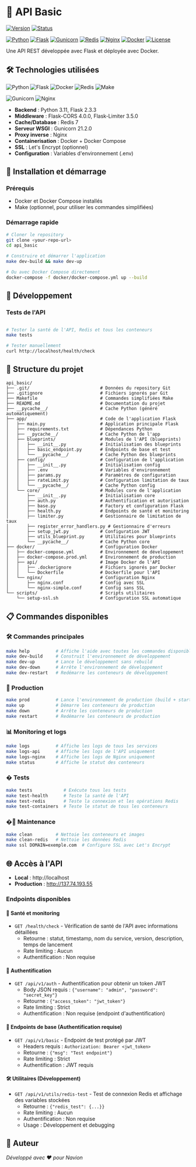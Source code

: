 # 🚀 API Basic

[![Version](https://img.shields.io/badge/Version-1.0.0-brightgreen.svg)]()
[![Status](https://img.shields.io/badge/Status-Active-success.svg)]()

[![Python](https://img.shields.io/badge/Python-3.11-blue.svg)](https://www.python.org/)
[![Flask](https://img.shields.io/badge/Flask-2.3.3-green.svg)](https://flask.palletsprojects.com/)
[![Gunicorn](https://img.shields.io/badge/Gunicorn-21.2.0-yellow.svg)](https://gunicorn.org/)
[![Redis](https://img.shields.io/badge/Redis-6.4.0-DC382D?logoColor=white)](https://redis.io/)
[![Nginx](https://img.shields.io/badge/Nginx-Proxy-brightgreen.svg)](https://nginx.org/)
[![Docker](https://img.shields.io/badge/Docker-Enabled-blue.svg)](https://www.docker.com/)
[![License](https://img.shields.io/badge/License-MIT-red.svg)](LICENSE)


Une API REST développée avec Flask et déployée avec Docker.

## 🛠️ Technologies utilisées

![Python](https://img.shields.io/badge/python-3670A0?style=for-the-badge&logo=python&logoColor=ffdd54)
![Flask](https://img.shields.io/badge/flask-%23000.svg?style=for-the-badge&logo=flask&logoColor=white)
![Docker](https://img.shields.io/badge/docker-%230db7ed.svg?style=for-the-badge&logo=docker&logoColor=white)
![Redis](https://img.shields.io/badge/redis-%23DD0031.svg?style=for-the-badge&logo=redis&logoColor=white)
![Make](https://img.shields.io/badge/GNU%20Make-427819.svg?style=for-the-badge&logo=gnu&logoColor=white)

![Gunicorn](https://img.shields.io/badge/gunicorn-%298729.svg?style=for-the-badge&logo=gunicorn&logoColor=white)
![Nginx](https://img.shields.io/badge/nginx-%23009639.svg?style=for-the-badge&logo=nginx&logoColor=white)

- **Backend** : Python 3.11, Flask 2.3.3
- **Middleware** : Flask-CORS 4.0.0, Flask-Limiter 3.5.0
- **Cache/Database** : Redis 7
- **Serveur WSGI** : Gunicorn 21.2.0
- **Proxy inverse** : Nginx
- **Containerisation** : Docker + Docker Compose
- **SSL** : Let's Encrypt (optionnel)
- **Configuration** : Variables d'environnement (.env)

## 🚀 Installation et démarrage

### Prérequis
- Docker et Docker Compose installés
- Make (optionnel, pour utiliser les commandes simplifiées)

### Démarrage rapide
```bash
# Cloner le repository
git clone <your-repo-url>
cd api_basic

# Construire et démarrer l'application
make dev-build && make dev-up

# Ou avec Docker Compose directement
docker-compose -f docker/docker-compose.yml up --build
```

## 🔧 Développement

### Tests de l'API
```bash

# Tester la santé de l'API, Redis et tous les conteneurs
make tests

# Tester manuellement
curl http://localhost/health/check
```

## 📁 Structure du projet
```
api_basic/
├── .git/                           # Données du repository Git
├── .gitignore                      # Fichiers ignorés par Git
├── Makefile                        # Commandes simplifiées Make
├── README.md                       # Documentation du projet
├── __pycache__/                    # Cache Python (généré automatiquement)
├── app/                            # Code de l'application Flask
│   ├── main.py                     # Application principale Flask
│   ├── requirements.txt            # Dépendances Python
│   ├── __pycache__/                # Cache Python de l'app
│   ├── blueprints/                 # Modules de l'API (blueprints)
│   │   ├── __init__.py             # Initialisation des blueprints
│   │   ├── basic_endpoint.py       # Endpoints de base et test
│   │   └── __pycache__/            # Cache Python des blueprints
│   ├── config/                     # Configuration de l'application
│   │   ├── __init__.py             # Initialisation config
│   │   ├── .env                    # Variables d'environnement
│   │   ├── params.py               # Paramètres de configuration
│   │   ├── rateLimit.py            # Configuration limitation de taux
│   │   └── __pycache__/            # Cache Python config
│   └── core/                       # Modules core de l'application
│       ├── __init__.py             # Initialisation core
│       ├── auth.py                 # Authentification et autorisation
│       ├── base.py                 # Factory et configuration Flask
│       ├── health.py               # Endpoints de santé et monitoring
│       ├── limiter.py              # Gestionnaire de limitation de taux
│       ├── register_error_handlers.py # Gestionnaire d'erreurs
│       ├── setup_jwt.py            # Configuration JWT
│       ├── utils_blueprint.py      # Utilitaires pour blueprints
│       └── __pycache__/            # Cache Python core
├── docker/                         # Configuration Docker
│   ├── docker-compose.yml          # Environnement de développement
│   ├── docker-compose.prod.yml     # Environnement de production
│   ├── api/                        # Image Docker de l'API
│   │   ├── .dockerignore           # Fichiers ignorés par Docker
│   │   └── Dockerfile              # Dockerfile pour l'API
│   └── nginx/                      # Configuration Nginx
│       ├── nginx.conf              # Config avec SSL
│       └── nginx-simple.conf       # Config sans SSL
└── scripts/                        # Scripts utilitaires
    └── setup-ssl.sh                # Configuration SSL automatique
```

## 📋 Commandes disponibles

### 🛠️ Commandes principales
```bash
make help          # Affiche l'aide avec toutes les commandes disponibles
make dev-build     # Construit l'environnement de développement
make dev-up        # Lance le développement sans rebuild
make dev-down      # Arrête l'environnement de développement
make dev-restart   # Redémarre les conteneurs de développement
```

### 🚀 Production
```bash
make prod          # Lance l'environnement de production (build + start)
make up            # Démarre les conteneurs de production
make down          # Arrête les conteneurs de production
make restart       # Redémarre les conteneurs de production
```

### 📊 Monitoring et logs
```bash
make logs          # Affiche les logs de tous les services
make logs-api      # Affiche les logs de l'API uniquement
make logs-nginx    # Affiche les logs de Nginx uniquement
make status        # Affiche le statut des conteneurs
```

### � Tests
```bash
make tests            # Exécute tous les tests 
make test-health      # Teste la santé de l'API
make test-redis       # Teste la connexion et les opérations Redis
make test-containers  # Teste le statut de tous les conteneurs
```

### �🧹 Maintenance
```bash
make clean         # Nettoie les conteneurs et images
make clean-redis   # Nettoie les données Redis
make ssl DOMAIN=exemple.com  # Configure SSL avec Let's Encrypt
```

## 🌐 Accès à l'API

- **Local** : http://localhost
- **Production** : http://137.74.193.55

### Endpoints disponibles

#### 🏥 Santé et monitoring
- `GET /health/check` - Vérification de santé de l'API avec informations détaillées
  - Retourne : statut, timestamp, nom du service, version, description, temps de lancement
  - Rate limiting : Aucun
  - Authentification : Non requise

#### 🔐 Authentification  
- `GET /api/v1/auth` - Authentification pour obtenir un token JWT
  - Body JSON requis : `{"username": "admin", "password": "secret_key"}`
  - Retourne : `{"access_token": "jwt_token"}`
  - Rate limiting : Strict
  - Authentification : Non requise (endpoint d'authentification)

#### 🧪 Endpoints de base (Authentification requise)
- `GET /api/v1/basic` - Endpoint de test protégé par JWT
  - Headers requis : `Authorization: Bearer <jwt_token>`
  - Retourne : `{"msg": "Test endpoint"}`
  - Rate limiting : Strict
  - Authentification : JWT requis

#### 🛠️ Utilitaires (Développement)
- `GET /api/v1/utils/redis-test` - Test de connexion Redis et affichage des variables stockées
  - Retourne : `{"redis_test": {...}}`
  - Rate limiting : Aucun
  - Authentification : Non requise
  - Usage : Développement et debugging

## 📝 Auteur

*Développé avec ❤️ pour Navion*
